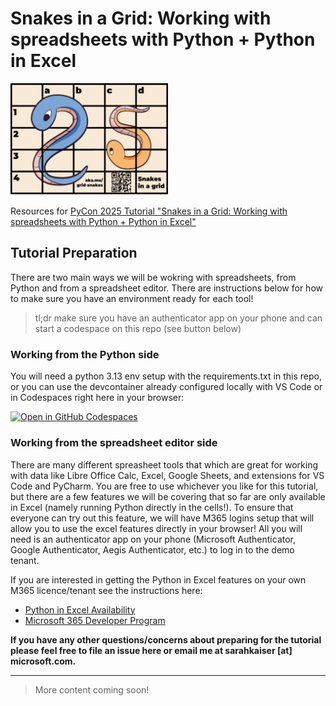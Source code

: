 # Snakes in a Grid: Working with spreadsheets with Python + Python in Excel
<img src="img/tutorial-grid-snakes-dark-qr.png" width=50% height=50%>

Resources for [PyCon 2025 Tutorial "Snakes in a Grid: Working with spreadsheets with Python + Python in Excel"](https://us.pycon.org/2025/schedule/presentation/37/)

## Tutorial Preparation

There are two main ways we will be wokring with spreadsheets, from Python and from a spreadsheet editor. There are instructions below for how to make sure you have an environment ready for each tool!

> tl;dr make sure you have an authenticator app on your phone and can start a codespace on this repo (see button below)

### Working from the Python side

You will need a python 3.13 env setup with the requirements.txt in this repo, or you can use the devcontainer already configured locally with VS Code or in Codespaces right here in your browser:

[![Open in GitHub Codespaces](https://github.com/codespaces/badge.svg)](https://codespaces.new/crazy4pi314/snakes-in-a-grid)

### Working from the spreadsheet editor side

There are many different spreasheet tools that which are great for working with data like Libre Office Calc, Excel, Google Sheets, and extensions for VS Code and PyCharm. You are free to use whichever you like for this tutorial, but there are a few features we will be covering that so far are only available in Excel (namely running Python directly in the cells!). To ensure that everyone can try out this feature, we will have M365 logins setup that will allow you to use the excel features directly in your browser! All you will need is an authenticator app on your phone (Microsoft Authenticator, Google Authenticator, Aegis Authenticator, etc.) to log in to the demo tenant.

If you are interested in getting the Python in Excel features on your own M365 licence/tenant see the instructions here:
- [Python in Excel Availability](https://support.microsoft.com/en-us/office/python-in-excel-availability-781383e6-86b9-4156-84fb-93e786f7cab0)
- [Microsoft 365 Developer Program](https://learn.microsoft.com/en-us/office/developer-program/microsoft-365-developer-program-faq#who-qualifies-for-a-microsoft-365-e5-developer-subscription-)


**If you have any other questions/concerns about preparing for the tutorial please feel free to file an issue here or email me at sarahkaiser [at] microsoft.com.**

---
>More content coming soon!